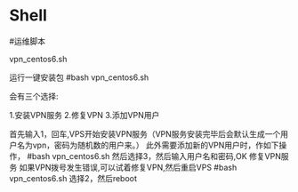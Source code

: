 # Shell
#运维脚本

vpn_centos6.sh

运行一键安装包
#bash vpn_centos6.sh

会有三个选择:

  1.安装VPN服务
  2.修复VPN
  3.添加VPN用户

首先输入1，回车,VPS开始安装VPN服务（VPN服务安装完毕后会默认生成一个用户名为vpn，密码为随机数的用户来。）
此外需要添加新的VPN用户时，作如下操作，
  #bash vpn_centos6.sh
然后选择3，然后输入用户名和密码,OK
修复VPN服务 
如果VPN拨号发生错误,可以试着修复VPN,然后重启VPS
  #bash vpn_centos6.sh
选择2，然后reboot
